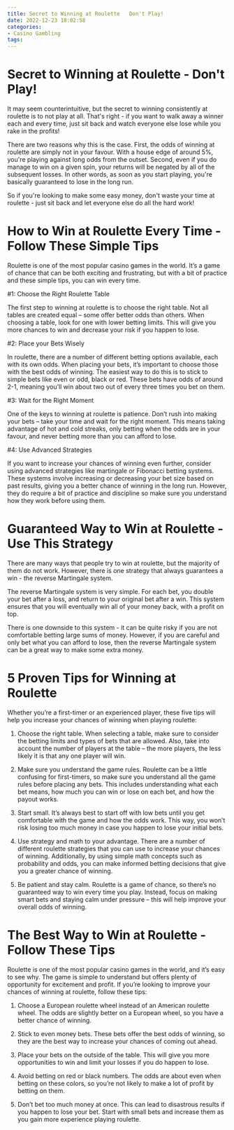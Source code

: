 ```yaml
---
title: Secret to Winning at Roulette   Don't Play!
date: 2022-12-23 18:02:58
categories:
- Casino Gambling
tags:
---
```



#  Secret to Winning at Roulette - Don't Play!

It may seem counterintuitive, but the secret to winning consistently at roulette is to not play at all. That's right - if you want to walk away a winner each and every time, just sit back and watch everyone else lose while you rake in the profits!

There are two reasons why this is the case. First, the odds of winning at roulette are simply not in your favour. With a house edge of around 5%, you're playing against long odds from the outset. Second, even if you do manage to win on a given spin, your returns will be negated by all of the subsequent losses. In other words, as soon as you start playing, you're basically guaranteed to lose in the long run.

So if you're looking to make some easy money, don't waste your time at roulette - just sit back and let everyone else do all the hard work!

#  How to Win at Roulette Every Time - Follow These Simple Tips

Roulette is one of the most popular casino games in the world. It’s a game of chance that can be both exciting and frustrating, but with a bit of practice and these simple tips, you can win every time.

#1: Choose the Right Roulette Table

The first step to winning at roulette is to choose the right table. Not all tables are created equal – some offer better odds than others. When choosing a table, look for one with lower betting limits. This will give you more chances to win and decrease your risk if you happen to lose.

#2: Place your Bets Wisely

In roulette, there are a number of different betting options available, each with its own odds. When placing your bets, it’s important to choose those with the best odds of winning. The easiest way to do this is to stick to simple bets like even or odd, black or red. These bets have odds of around 2-1, meaning you’ll win about two out of every three times you bet on them.

#3: Wait for the Right Moment

One of the keys to winning at roulette is patience. Don’t rush into making your bets – take your time and wait for the right moment. This means taking advantage of hot and cold streaks, only betting when the odds are in your favour, and never betting more than you can afford to lose.

#4: Use Advanced Strategies

If you want to increase your chances of winning even further, consider using advanced strategies like martingale or Fibonacci betting systems. These systems involve increasing or decreasing your bet size based on past results, giving you a better chance of winning in the long run. However, they do require a bit of practice and discipline so make sure you understand how they work before using them.

#  Guaranteed Way to Win at Roulette - Use This Strategy

There are many ways that people try to win at roulette, but the majority of them do not work. However, there is one strategy that always guarantees a win - the reverse Martingale system.

The reverse Martingale system is very simple. For each bet, you double your bet after a loss, and return to your original bet after a win. This system ensures that you will eventually win all of your money back, with a profit on top.

There is one downside to this system - it can be quite risky if you are not comfortable betting large sums of money. However, if you are careful and only bet what you can afford to lose, then the reverse Martingale system can be a great way to make some extra money.

#  5 Proven Tips for Winning at Roulette 

Whether you’re a first-timer or an experienced player, these five tips will help you increase your chances of winning when playing roulette:

1. Choose the right table. When selecting a table, make sure to consider the betting limits and types of bets that are allowed. Also, take into account the number of players at the table – the more players, the less likely it is that any one player will win.

2. Make sure you understand the game rules. Roulette can be a little confusing for first-timers, so make sure you understand all the game rules before placing any bets. This includes understanding what each bet means, how much you can win or lose on each bet, and how the payout works.

3. Start small. It’s always best to start off with low bets until you get comfortable with the game and how the odds work. This way, you won’t risk losing too much money in case you happen to lose your initial bets.

4. Use strategy and math to your advantage. There are a number of different roulette strategies that you can use to increase your chances of winning. Additionally, by using simple math concepts such as probability and odds, you can make informed betting decisions that give you a greater chance of winning.

5. Be patient and stay calm. Roulette is a game of chance, so there’s no guaranteed way to win every time you play. Instead, focus on making smart bets and staying calm under pressure – this will help improve your overall odds of winning.

#  The Best Way to Win at Roulette - Follow These Tips

Roulette is one of the most popular casino games in the world, and it’s easy to see why. The game is simple to understand but offers plenty of opportunity for excitement and profit. If you’re looking to improve your chances of winning at roulette, follow these tips:

1. Choose a European roulette wheel instead of an American roulette wheel. The odds are slightly better on a European wheel, so you have a better chance of winning.

2. Stick to even money bets. These bets offer the best odds of winning, so they are the best way to increase your chances of coming out ahead.

3. Place your bets on the outside of the table. This will give you more opportunities to win and limit your losses if you do happen to lose.

4. Avoid betting on red or black numbers. The odds are about even when betting on these colors, so you’re not likely to make a lot of profit by betting on them.

5. Don’t bet too much money at once. This can lead to disastrous results if you happen to lose your bet. Start with small bets and increase them as you gain more experience playing roulette.